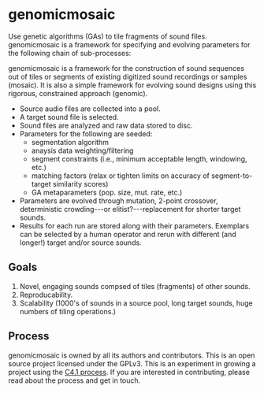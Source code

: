 genomicmosaic
=============

Use genetic algorithms (GAs) to tile fragments of sound files. genomicmosaic is a framework for specifying and evolving parameters for the following chain of sub-processes:

genomicmosaic is a framework for the construction of sound sequences out of tiles or segments of existing digitized sound recordings or samples (mosaic). It is also a simple framework for evolving sound designs using this rigorous, constrained approach (genomic).

- Source audio files are collected into a pool.
- A target sound file is selected.
- Sound files are analyzed and raw data stored to disc.
- Parameters for the following are seeded:
  - segmentation algorithm
  - anaysis data weighting/filtering
  - segment constraints (i.e., minimum acceptable length, windowing, etc.)
  - matching factors (relax or tighten limits on accuracy of segment-to-target similarity scores)
  - GA metaparameters (pop. size, mut. rate, etc.)
- Parameters are evolved through mutation, 2-point crossover, deterministic crowding---or elitist?---replacement for shorter target sounds.
- Results for each run are stored along with their parameters. Exemplars can be selected by a human operator and rerun with different (and longer!) target and/or source sounds.

Goals
-----

1. Novel, engaging sounds compsed of tiles (fragments) of other sounds.
2. Reproducability.
3. Scalability (1000's of sounds in a source pool, long target sounds, huge numbers of tiling operations.)

Process
-------

genomicmosaic is owned by all its authors and contributors. This is an open source project licensed under the GPLv3. This is an experiment in growing a project using the [C4.1 process](http://http://rfc.zeromq.org/spec:22). If you are interested in contributing, please read about the process and get in touch.
